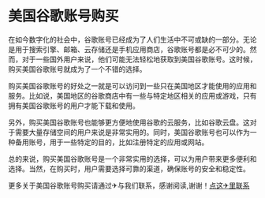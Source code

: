 # 美国谷歌账号购买

在如今数字化的社会中，谷歌账号已经成为了人们生活中不可或缺的一部分。无论是用于搜索引擎、邮箱、云存储还是手机应用商店，谷歌账号都是必不可少的。然而，对于一些国外用户来说，他们可能无法轻松地获取到美国谷歌账号。这时候，购买美国谷歌账号就成为了一个不错的选择。

购买美国谷歌账号的好处之一就是可以访问到一些只在美国地区才能使用的应用和服务。比如说，美国地区的谷歌商店中有一些与特定地区相关的应用或游戏，只有拥有美国谷歌账号的用户才能下载和使用。

另外，购买美国谷歌账号也能够更方便地使用谷歌的云服务，比如谷歌云盘。这对于需要大量存储空间的用户来说是非常实用的。同时，美国谷歌账号也可以作为一种备用账号，用于一些特定的目的，比如注册特定的应用或网站。

总的来说，购买美国谷歌账号是一个非常实用的选择，可以为用户带来更多便利和选择。当然，在购买时，用户需要选择可靠的渠道，确保账号的安全和稳定性。

更多关于美国谷歌账号购买请通过✈与我们联系，感谢阅读,谢谢！[点这✈里联系](https://lm.k02.cc)